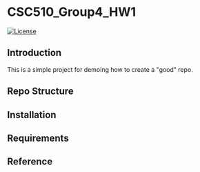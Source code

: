 # CSC510_Group4_HW1
<a href="https://github.com/Chloe-Ku/csc510_g4_hw1/blob/main/LICENSE"><img 
alt="License" src="https://img.shields.io/badge/license-MIT-green"></a>

## Introduction
This is a simple project for demoing how to create a "good" repo.

## Repo Structure

## Installation

## Requirements

## Reference
